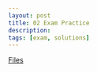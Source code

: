 ```yaml
---
layout: post
title: 02 Exam Practice
description:
tags: [exam, solutions]
---
```


[Files](https://buffalo.box.com/s/sw28ji0ik975qmh0k81yb87uow0idokq)